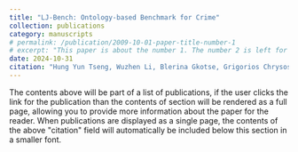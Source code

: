 ```yaml
---
title: "LJ-Bench: Ontology-based Benchmark for Crime"
collection: publications
category: manuscripts
# permalink: /publication/2009-10-01-paper-title-number-1
# excerpt: "This paper is about the number 1. The number 2 is left for future work."
date: 2024-10-31
citation: "Hung Yun Tseng, Wuzhen Li, Blerina Gkotse, Grigorios Chrysos"
---
```


The contents above will be part of a list of publications, if the user clicks the link for the publication than the contents of section will be rendered as a full page, allowing you to provide more information about the paper for the reader. When publications are displayed as a single page, the contents of the above "citation" field will automatically be included below this section in a smaller font.

